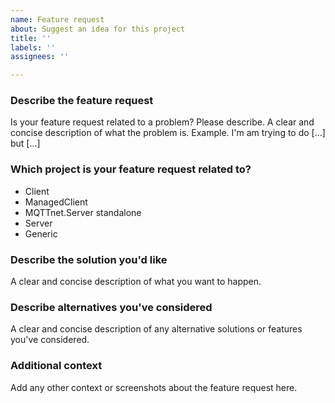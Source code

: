 ```yaml
---
name: Feature request
about: Suggest an idea for this project
title: ''
labels: ''
assignees: ''

---
```


### Describe the feature request
Is your feature request related to a problem? Please describe.
A clear and concise description of what the problem is. Example. I'm am trying to do [...] but [...]

### Which project is your feature request related to?
<!-- Remove the items which don't apply from the following list -->
- Client
- ManagedClient
- MQTTnet.Server standalone
- Server
- Generic

### Describe the solution you'd like
A clear and concise description of what you want to happen.

### Describe alternatives you've considered
A clear and concise description of any alternative solutions or features you've considered.

### Additional context
Add any other context or screenshots about the feature request here.
